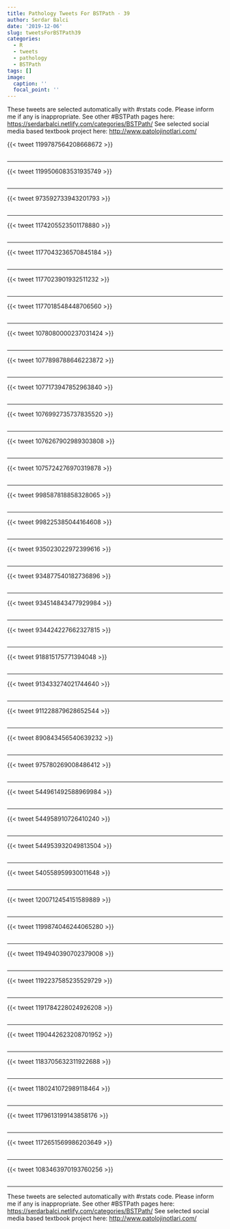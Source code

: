```yaml
---
title: Pathology Tweets For BSTPath - 39
author: Serdar Balci
date: '2019-12-06'
slug: tweetsForBSTPath39
categories:
  - R
  - tweets
  - pathology
  - BSTPath
tags: []
image:
  caption: ''
  focal_point: ''
---
```



These tweets are selected automatically with #rstats code. Please inform me if any is inappropriate.
See other #BSTPath pages here: https://serdarbalci.netlify.com/categories/BSTPath/ 
See selected social media based textbook project here: http://www.patolojinotlari.com/

{{< tweet 1199787564208668672 >}}
<br>
<br>
<hr>
{{< tweet 1199506083531935749 >}}
<br>
<br>
<hr>
{{< tweet 973592733943201793 >}}
<br>
<br>
<hr>
{{< tweet 1174205523501178880 >}}
<br>
<br>
<hr>
{{< tweet 1177043236570845184 >}}
<br>
<br>
<hr>
{{< tweet 1177023901932511232 >}}
<br>
<br>
<hr>
{{< tweet 1177018548448706560 >}}
<br>
<br>
<hr>
{{< tweet 1078080000237031424 >}}
<br>
<br>
<hr>
{{< tweet 1077898788646223872 >}}
<br>
<br>
<hr>
{{< tweet 1077173947852963840 >}}
<br>
<br>
<hr>
{{< tweet 1076992735737835520 >}}
<br>
<br>
<hr>
{{< tweet 1076267902989303808 >}}
<br>
<br>
<hr>
{{< tweet 1075724276970319878 >}}
<br>
<br>
<hr>
{{< tweet 998587818858328065 >}}
<br>
<br>
<hr>
{{< tweet 998225385044164608 >}}
<br>
<br>
<hr>
{{< tweet 935023022972399616 >}}
<br>
<br>
<hr>
{{< tweet 934877540182736896 >}}
<br>
<br>
<hr>
{{< tweet 934514843477929984 >}}
<br>
<br>
<hr>
{{< tweet 934424227662327815 >}}
<br>
<br>
<hr>
{{< tweet 918815175771394048 >}}
<br>
<br>
<hr>
{{< tweet 913433274021744640 >}}
<br>
<br>
<hr>
{{< tweet 911228879628652544 >}}
<br>
<br>
<hr>
{{< tweet 890843456540639232 >}}
<br>
<br>
<hr>
{{< tweet 975780269008486412 >}}
<br>
<br>
<hr>
{{< tweet 544961492588969984 >}}
<br>
<br>
<hr>
{{< tweet 544958910726410240 >}}
<br>
<br>
<hr>
{{< tweet 544953932049813504 >}}
<br>
<br>
<hr>
{{< tweet 540558959930011648 >}}
<br>
<br>
<hr>
{{< tweet 1200712454151589889 >}}
<br>
<br>
<hr>
{{< tweet 1199874046244065280 >}}
<br>
<br>
<hr>
{{< tweet 1194940390702379008 >}}
<br>
<br>
<hr>
{{< tweet 1192237585235529729 >}}
<br>
<br>
<hr>
{{< tweet 1191784228024926208 >}}
<br>
<br>
<hr>
{{< tweet 1190442623208701952 >}}
<br>
<br>
<hr>
{{< tweet 1183705632311922688 >}}
<br>
<br>
<hr>
{{< tweet 1180241072989118464 >}}
<br>
<br>
<hr>
{{< tweet 1179613199143858176 >}}
<br>
<br>
<hr>
{{< tweet 1172651569986203649 >}}
<br>
<br>
<hr>
{{< tweet 1083463970193760256 >}}
<br>
<br>
<hr>


These tweets are selected automatically with #rstats code. Please inform me if any is inappropriate.
See other #BSTPath pages here: https://serdarbalci.netlify.com/categories/BSTPath/ 
See selected social media based textbook project here: http://www.patolojinotlari.com/
